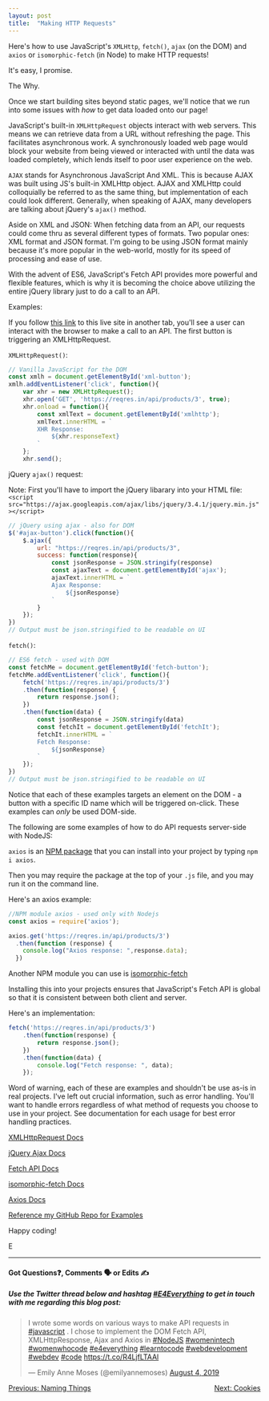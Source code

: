 ```yaml
---
layout: post
title:  "Making HTTP Requests"
---
```


Here's how to use JavaScript's `XMLHttp`, `fetch()`, `ajax` (on the DOM) and `axios` or `isomorphic-fetch` (in Node) to make HTTP requests!

It's easy, I promise.

The Why.

Once we start building sites beyond static pages, we'll notice that we run into some issues with *how* to get data loaded onto our page!

JavaScript's built-in `XMLHttpRequest` objects interact with web servers. This means we can retrieve data from a URL without refreshing the page. This facilitates asynchronous work. A synchronously loaded web page would block your website from being viewed or interacted with until the data was loaded completely, which lends itself to poor user experience on the web.

`AJAX` stands for Asynchronous JavaScript And XML. This is because AJAX was built using JS's built-in XMLHttp object. AJAX and XMLHttp could colloquially be referred to as the same thing, but implementation of each could look different. Generally, when speaking of AJAX, many developers are talking about jQuery's `ajax()` method.

Aside on XML and JSON: When fetching data from an API, our requests could come thru as several different types of formats. Two popular ones: XML format and JSON format. I'm going to be using JSON format mainly because it's more popular in the web-world, mostly for its speed of processing and ease of use.

With the advent of ES6, JavaScript's Fetch API provides more powerful and flexible features, which is why it is becoming the choice above utilizing the entire jQuery library just to do a call to an API.

Examples:

If you follow [this link](https://eamoses.github.io/api-requests/) to this live site in another tab, you'll see a user can interact with the browser to make a call to an API.  The first button is triggering an XMLHttpRequest.

`XMLHttpRequest()`:

```javascript
// Vanilla JavaScript for the DOM
const xmlh = document.getElementById('xml-button');
xmlh.addEventListener('click', function(){
    var xhr = new XMLHttpRequest();
    xhr.open('GET', 'https://reqres.in/api/products/3', true);
    xhr.onload = function(){
        const xmlText = document.getElementById('xmlhttp');
        xmlText.innerHTML = `
        XHR Response:
            ${xhr.responseText}
        `
    };
    xhr.send();
```

jQuery `ajax()` request:

Note: First you'll have to import the jQuery libarary into your HTML file: `<script src="https://ajax.googleapis.com/ajax/libs/jquery/3.4.1/jquery.min.js"></script>`

```javascript
// jQuery using ajax - also for DOM
$('#ajax-button').click(function(){
    $.ajax({
        url: "https://reqres.in/api/products/3",
        success: function(response){
            const jsonResponse = JSON.stringify(response)
            const ajaxText = document.getElementById('ajax');
            ajaxText.innerHTML = `
            Ajax Response:
                ${jsonResponse}
            `
        }
    });
})
// Output must be json.stringified to be readable on UI
```

`fetch()`:

```javascript
// ES6 fetch - used with DOM
const fetchMe = document.getElementById('fetch-button');
fetchMe.addEventListener('click', function(){
    fetch('https://reqres.in/api/products/3')
    .then(function(response) {
        return response.json();
    })
    .then(function(data) {
        const jsonResponse = JSON.stringify(data)
        const fetchIt = document.getElementById('fetchIt');
        fetchIt.innerHTML = `
        Fetch Response:
            ${jsonResponse}
        `
    });
})
// Output must be json.stringified to be readable on UI
```

Notice that each of these examples targets an element on the DOM - a button with a specific ID name which will be triggered on-click. These examples can *only* be used DOM-side.

The following are some examples of how to do API requests server-side with NodeJS:

`axios` is an [NPM package](https://www.npmjs.com/package/axios) that you can install into your project by typing `npm i axios`. 

Then you may require the package at the top of your `.js` file, and you may run it on the command line.

Here's an axios example:

```javascript
//NPM module axios - used only with Nodejs
const axios = require('axios');

axios.get('https://reqres.in/api/products/3')
  .then(function (response) {
    console.log("Axios response: ",response.data);
  })
```

Another NPM module you can use is [isomorphic-fetch](https://www.npmjs.com/package/@applitools/isomorphic-fetch)

Installing this into your projects ensures that JavaScript's Fetch API is global so that it is consistent between both client and server.

Here's an implementation:

```javascript
fetch('https://reqres.in/api/products/3')
    .then(function(response) {
        return response.json();
    })
    .then(function(data) {
        console.log("Fetch response: ", data);
    });
```

Word of warning, each of these are examples and shouldn't be use as-is in real projects. I've left out crucial information, such as error handling. You'll want to handle errors regardless of what method of requests you choose to use in your project. See documentation for each usage for best error handling practices.

[XMLHttpRequest Docs](https://developer.mozilla.org/en-US/docs/Web/API/XMLHttpRequest)

[jQuery Ajax Docs](https://api.jquery.com/category/ajax/)

[Fetch API Docs](https://developer.mozilla.org/en-US/docs/Web/API/Fetch_API)

[isomorphic-fetch Docs](https://www.npmjs.com/package/@applitools/isomorphic-fetch)

[Axios Docs](https://www.npmjs.com/package/axios)

[Reference my GitHub Repo for Examples](https://github.com/eamoses/api-requests)

Happy coding!

E
<hr>
<h4>Got Questions❓, Comments 🗣 or Edits ✍</h4>
<h5>Use the Twitter thread below and hashtag <a href="https://twitter.com/hashtag/e4everything?f=tweets&vertical=default&lang=en" target="_blank">#E4Everything</a> to get in touch with me regarding this blog post:</h5>

<blockquote class="twitter-tweet"><p lang="en" dir="ltr">I wrote some words on various ways to make API requests in <a href="https://twitter.com/hashtag/javascript?src=hash&amp;ref_src=twsrc%5Etfw">#javascript</a> . I chose to implement the DOM Fetch API, XMLHttpResponse, Ajax and Axios in <a href="https://twitter.com/hashtag/NodeJS?src=hash&amp;ref_src=twsrc%5Etfw">#NodeJS</a> <a href="https://twitter.com/hashtag/womenintech?src=hash&amp;ref_src=twsrc%5Etfw">#womenintech</a> <a href="https://twitter.com/hashtag/womenwhocode?src=hash&amp;ref_src=twsrc%5Etfw">#womenwhocode</a> <a href="https://twitter.com/hashtag/e4everything?src=hash&amp;ref_src=twsrc%5Etfw">#e4everything</a> <a href="https://twitter.com/hashtag/learntocode?src=hash&amp;ref_src=twsrc%5Etfw">#learntocode</a> <a href="https://twitter.com/hashtag/webdevelopment?src=hash&amp;ref_src=twsrc%5Etfw">#webdevelopment</a> <a href="https://twitter.com/hashtag/webdev?src=hash&amp;ref_src=twsrc%5Etfw">#webdev</a> <a href="https://twitter.com/hashtag/code?src=hash&amp;ref_src=twsrc%5Etfw">#code</a> <a href="https://t.co/R4LjfLTAAl">https://t.co/R4LjfLTAAl</a></p>&mdash; Emily Anne Moses (@emilyannemoses) <a href="https://twitter.com/emilyannemoses/status/1157838646336204800?ref_src=twsrc%5Etfw">August 4, 2019</a></blockquote> <script async src="https://platform.twitter.com/widgets.js" charset="utf-8"></script>

<span><a href="https://eamoses.github.io/blog/2019/07/23/naming.html" style="float:left;">Previous: Naming Things</a><a href="https://eamoses.github.io/blog/2019/08/30/cookies.html" style="float:right;">Next: Cookies</a></span>
